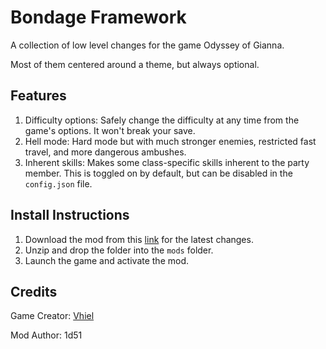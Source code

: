# Bondage Framework
A collection of low level changes for the game Odyssey of Gianna.

Most of them centered around a theme, but always optional.

## Features

1. Difficulty options: Safely change the difficulty at any time from the game's options. It won't break your save.
2. Hell mode: Hard mode but with much stronger enemies, restricted fast travel, and more dangerous ambushes.
3. Inherent skills: Makes some class-specific skills inherent to the party member. This is toggled on by default, but can be disabled in the `config.json` file.

## Install Instructions

1. Download the mod from this [link](https://github.com/giannan-mods/bondage-framework/archive/refs/heads/master.zip) for the latest changes.
2. Unzip and drop the folder into the `mods` folder.
3. Launch the game and activate the mod.

## Credits

Game Creator: [Vhiel](https://twitter.com/shvhiel)

Mod Author: 1d51
